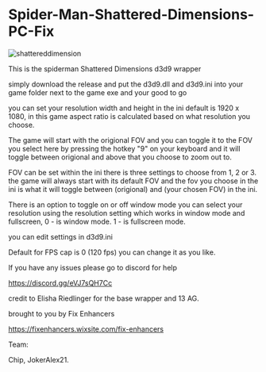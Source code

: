 # Spider-Man-Shattered-Dimensions-PC-Fix

![shattereddimension](https://github.com/user-attachments/assets/d462980f-5290-4249-a518-e98806c0dcb6)

This is the spiderman Shattered Dimensions d3d9 wrapper 

simply download the release and put the d3d9.dll and d3d9.ini into your game folder next to the game exe and your good to go

you can set your resolution width and height in the ini default is 1920 x 1080, in this game aspect ratio is calculated based on what resolution you choose.

The game will start with the origional FOV and you can toggle it to the FOV you select here by pressing the hotkey "9" on your keyboard and it will toggle between origional and above that you choose to zoom out to.

FOV can be set within the ini there is three settings to choose from 1, 2 or 3. the game will always start with its default FOV and the fov you choose in the ini is what it will toggle between (origional) and (your chosen FOV) in the ini.

There is an option to toggle on or off window mode you can select your resolution using the resolution setting which works in window mode and fullscreen, 0 - is window mode. 1 - is fullscreen mode.

you can edit settings in d3d9.ini 

Default for FPS cap is 0 (120 fps) you can change it as you like.

If you have any issues please go to discord for help 

https://discord.gg/eVJ7sQH7Cc

credit to Elisha Riedlinger for the base wrapper and 13 AG.

brought to you by Fix Enhancers 

https://fixenhancers.wixsite.com/fix-enhancers

Team: 

Chip, JokerAlex21.
